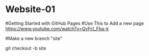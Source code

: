 # Website-01

#Getting Started with GitHub Pages
#Use This to Add a new page
https://www.youtube.com/watch?v=QyFcl_Fba-k

#Make a new branch "site"

git checkout -b site
